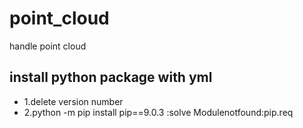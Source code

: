 # point_cloud
handle point cloud
## install python package with yml
- 1.delete version number
- 2.python -m pip install pip==9.0.3 :solve Modulenotfound:pip.req

